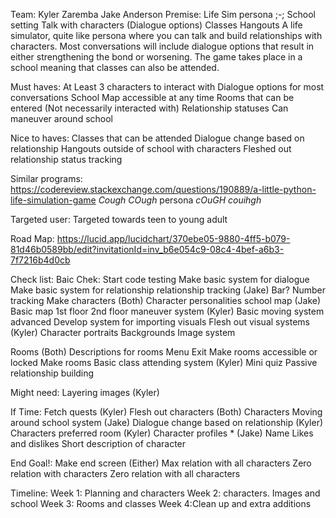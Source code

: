 Team: Kyler Zaremba Jake Anderson
Premise: Life Sim
persona ;-;
School setting
Talk with characters (Dialogue options)
Classes
Hangouts
A life simulator, quite like persona where you can talk and build relationships with characters. Most conversations will include dialogue options that result in either strengthening the bond or worsening. The game takes place in a school meaning that classes can also be attended.

Must haves:
At Least 3 characters to interact with
Dialogue options for most conversations
School Map accessible at any time
Rooms that can be entered (Not necessarily interacted with)
Relationship statuses
Can maneuver around school

Nice to haves:
Classes that can be attended
Dialogue change based on relationship
Hangouts outside of school with characters
Fleshed out relationship status tracking

Similar programs:
https://codereview.stackexchange.com/questions/190889/a-little-python-life-simulation-game
*Cough COugh* persona *cOuGH couihgh*


Targeted user:
Targeted towards teen to young adult

Road Map:
https://lucid.app/lucidchart/370ebe05-9880-4ff5-b079-81d46b0589bb/edit?invitationId=inv_b6e054c9-08c4-4bef-a6b3-7f7216b4d0cb

Check list:
Baic Chek:
Start code testing
Make basic system for dialogue
Make basic system for relationship
relationship tracking (Jake)
Bar?
Number tracking
Make characters (Both)
Character personalities
school map (Jake)
Basic map
1st floor
2nd floor
maneuver system (Kyler)
Basic moving system
advanced
Develop system for importing visuals
Flesh out visual systems (Kyler)
Character portraits
Backgrounds
Image system


Rooms (Both)
Descriptions for rooms
Menu
Exit
Make rooms accessible or locked
Make rooms
Basic class attending system (Kyler)
Mini quiz
Passive relationship building





Might need:
Layering images (Kyler)

If Time:
Fetch quests (Kyler)
Flesh out characters (Both)
Characters Moving around school system (Jake)
Dialogue change based on relationship (Kyler)
Characters preferred room (Kyler)
Character profiles * (Jake)
Name
Likes and dislikes
Short description of character

End Goal!:
Make end screen (Either)
Max relation with all characters
Zero relation with characters
Zero relation with all characters


Timeline:
Week 1: Planning and characters
Week 2: characters. Images and school
Week 3: Rooms and classes
Week 4:Clean up and extra additions
